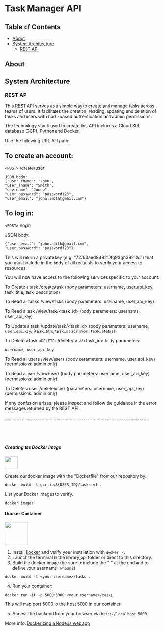 # Task Manager API

## Table of Contents
- [About](#about)
- [System Architecture](#system-architecture)
  - [REST API](#rest-api)



## About 



## System Architecture





### REST API 
This REST API serves as a simple way to create and manage tasks across teams of users. It facilitates the creation, reading, updating and deletion of tasks and users with hash-based authentication and admin permissions.

The technology stack used to create this API includes a Cloud SQL database (GCP), Python and Docker.

Use the following URL API path:

## To create an account:

`<POST>` /create/user
  
```
JSON body:
{"user_fname": "John", 
"user_lname": "Smith", 
"username": "Jonno", 
"user_password": "password123", 
"user_email": "john.smith@gmail.com"}
```

## To log in:

`<POST>` /login

JSON body:
```
{"user_email": "john.smith@gmail.com",
"user_password": "password123"}
```

This will return a private key (e.g. “72763aed849210fg93gh39210d”) that you must include in the body of all requests to verify your access to resources.

You will now have access to the following services specific to your account:

To Create a task
<POST> /create/task (body parameters: username, user_api_key, task_title, task_description)

To Read all tasks
<POST> /view/tasks (body parameters: username, user_api_key)

To Read a task
<POST> /view/task/<task_id> (body parameters: username, user_api_key)

To Update a task
<PUT> /update/task/<task_id> (body parameters: username, user_api_key, [task_title, task_description, task_status])

To Delete a task
`<DELETE>` /delete/task/<task_id> 
body parameters:
```
username, user_api_key
```
To Read all users
<POST> /view/users (body parameters: username, user_api_key) (permissions: admin only)

To Read a user
<POST> /view/user/<username> (body parameters: username, user_api_key) (permissions: admin only)

To Delete a user
<DELETE> /delete/user/<username> (parameters: username, user_api_key) (permissions: admin only)

If any confusion arises, please inspect and follow the guidance in the error messages returned by the REST API.

  










#### -----------------------------------------------------------------------




<br><br>
##### Creating the Docker Image
<p align="left">
  <img src="https://www.docker.com/sites/default/files/d8/2019-07/horizontal-logo-monochromatic-white.png" height="40" />
</p>
Create our docker image with the "Dockerfile" from our repository by:

```
docker build -t gcr.io/${USER_ID}/tasks:v1 .
```

List your Docker images to verify.
```
docker images
```




#### Docker Container
<p align="left">
  <img src="https://www.docker.com/sites/default/files/d8/2019-07/horizontal-logo-monochromatic-white.png" height="75" />
</p>

1. Install [Docker](https://docs.docker.com/get-docker/) and verify your installation with ``` docker -v ```
2. Launch the terminal in the library_api folder or direct to this directory.
3. Build the docker image (be sure to include the ". " at the end and to define your username ``` whoami```)

```
docker build -t <your username>/tasks . 
```

4. Run your container:
```
docker run -it -p 5000:5000 <your username>/tasks 
```

This will map port 5000 to the host 5000 in our container. 

5. Access the backend from your browser via ``http://localhost:5000``

More info: [Dockerizing a Node.js web app](https://nodejs.org/en/docs/guides/nodejs-docker-webapp/) 

